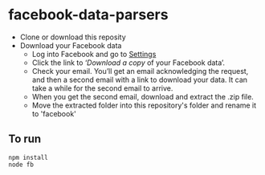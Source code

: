 # facebook-data-parsers

- Clone or download this reposity
- Download your Facebook data
	- Log into Facebook and go to [Settings](https://www.facebook.com/settings)
	- Click the link to ‘_Download a copy_ of your Facebook data’.
	- Check your email. You’ll get an email acknowledging the request, and then a second email with a link to download your data. It can take a while for the second email to arrive.
	- When you get the second email, download and extract the .zip file.
	- Move the extracted folder into this repository's folder and rename it to 'facebook'

## To run

```
npm install
node fb
```
